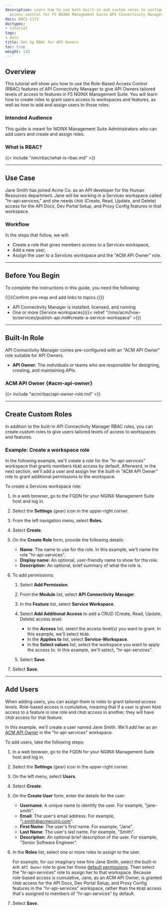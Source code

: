 ```yaml
---
description: Learn how to use both built-in and custom roles to configure role-based
  access control for F5 NGINX Management Suite API Connectivity Manager.
docs: DOCS-1173
doctypes:
- tutorial
tags:
- docs
title: Set Up RBAC for API Owners
toc: true
weight: 110
---
```


## Overview

This tutorial will show you how to use the Role-Based Access Control (RBAC) features of API Connectivity Manager to give API Owners tailored levels of access to features in F5 NGINX Management Suite. You will learn how to create roles to grant users access to workspaces and features, as well as how to add and assign users to those roles.

### Intended Audience

This guide is meant for NGINX Management Suite Administrators who can add users and create and assign roles.

### What is RBAC?

{{< include "nim/rbac/what-is-rbac.md" >}}

---

## Use Case

Jane Smith has joined Acme Co. as an API developer for the Human Resources department. Jane will be working in a Services workspace called "hr-api-services," and she needs `CRUD` (Create, Read, Update, and Delete) access for the API Docs, Dev Portal Setup, and Proxy Config features in that workspace.

### Workflow

In the steps that follow, we will:

- Create a role that gives members access to a Services workspace,
- Add a new user,
- Assign the user to a Services workspace and the "ACM API Owner" role.

---

## Before You Begin

To complete the instructions in this guide, you need the following:

{{<comment>}}Confirm pre-reqs and add links to topics.{{</comment>}}

- API Connectivity Manager is installed, licensed, and running
- One or more [Service workspaces]({{< relref "/nms/acm/how-to/services/publish-api.md#create-a-service-workspace" >}})

---

## Built-In Role

API Connectivity Manager comes pre-configured with an "ACM API Owner" role suitable for API Owners.

- **API Owner**: The individuals or teams who are responsible for designing, creating, and maintaining APIs.

### ACM API Owner {#acm-api-owner}

{{< include "acm/rbac/api-owner-role.md" >}}

---

## Create Custom Roles

In addition to the built-in API Connectivity Manager RBAC roles, you can create custom roles to give users tailored levels of access to workspaces and features.

### Example: Create a workspace role

In the following example, we'll create a role for the "hr-api-services" workspace that grants members `READ` access by default. Afterward, in the next section, we'll add a user and assign her the built-in "ACM API Owner" role to grant additional permissions to the workspace.

To create a Services workspace role:

1. In a web browser, go to the FQDN for your NGINX Management Suite host and log in.
2. Select the **Settings** (gear) icon in the upper-right corner.
3. From the left navigation menu, select **Roles**.
4. Select **Create**.
5. On the **Create Role** form, provide the following details:

   - **Name**: The name to use for the role. In this example, we'll name the role "hr-api-services".
   - **Display name**: An optional, user-friendly name to show for the role.
   - **Description**: An optional, brief summary of what the role is.

6. To add permissions:

   1. Select **Add Permission**.
   2. From the **Module** list, select **API Connectivity Manager**.
   3. In the **Feature** list, select **Service Workspace**.
   4. Select **Add Additional Access** to add a CRUD (Create, Read, Update, Delete) access level.

      - In the **Access** list, select the access level(s) you want to grant. In this example, we'll select `READ`.
      - In the **Applies to** list, select **Service-Workspace**.
      - In the **Select values** list, select the workspace you want to apply the access to. In this example, we'll select, "hr-api-services".

   5. Select **Save**.

7. Select **Save**.

---

## Add Users

When adding users, you can assign them to roles to grant tailored access levels. Role-based access is cumulative, meaning that if a user is given `READ` access to a feature in one role and `CRUD` access in another, they will have `CRUD` access for that feature.

In this example, we'll create a user named Jane Smith. We'll add her as an [ACM API Owner](#acm-api-owner) in the "hr-api-services" workspace.

To add users, take the following steps:

1. In a web browser, go to the FQDN for your NGINX Management Suite host and log in.
1. Select the **Settings** (gear) icon in the upper-right corner.
1. On the left menu, select **Users**.
1. Select **Create**.
1. On the **Create User** form, enter the details for the user:

   - **Username**: A unique name to identify the user. For example, "jane-smith".
   - **Email**: The user's email address. For example, "<j.smith@acmecorp.com>".
   - **First Name**: The user's first name. For example, "Jane".
   - **Last Name**: The user's last name. For example, "Smith".
   - **Description**: An optional brief description of the user. For example, "Senior Software Engineer".

1. In the **Roles** list, select one or more roles to assign to the user.

   For example, for our imaginary new hire Jane Smith, select the built-in `ACM API Owner` role to give her those [default permissions](#acm-api-owner). Then select the "hr-api-services" role to assign her to that workspace. Because role-based access is cumulative, Jane, as an ACM API Owner, is granted `CRUD` access for the API Docs, Dev Portal Setup, and Proxy Config features in the "hr-api-services" workspace, rather than the `READ` access that's assigned to members of "hr-api-services" by default.

1. Select **Save**.
